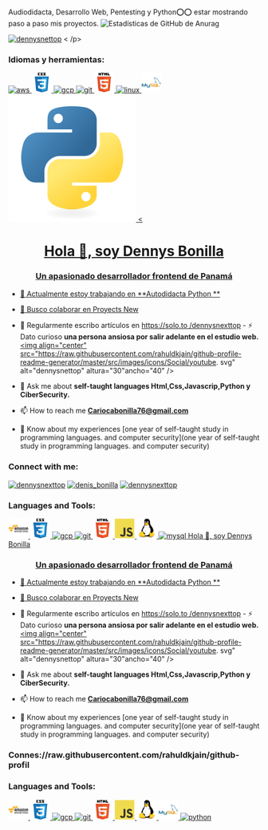 Audiodidacta, Desarrollo Web, Pentesting y Python⭕⭕
estar mostrando paso a paso mis proyectos.
![Estadísticas de GitHub de Anurag](https://github-readme-stats.vercel.app/api?username=anuraghazra&show_icons=true&theme=merko)

<a href="https://www.youtube.com/c/dennysnettop" target="blank"><img align ="centro" src="https://raw.githubusercontent.com/rahuldkjain/github-profile-readme-generator/master/src/images/icons/Social/youtube.svg" alt="dennysnettop" height="30" width="40" /></a>
< /p>
  
  

<h3 align="left">Idiomas y herramientas:</h3>
<p align="left"> <a href="https://aws.amazon.com" target="_blank" rel="noreferrer"> <img src="https://raw.githubusercontent.com/devicons /devicon/master/icons/amazonwebservices/amazonwebservices-original-wordmark.svg" alt="aws" width="40" height="40"/> </a> <a href="https://www.w3schools .com/css/" target="_blank" rel="noreferrer"> <img src="https://raw.githubusercontent.com/devicons/devicon/master/icons/css3/css3-original-wordmark.svg" alt="css3" width="40" height="40"/> </a> <a href="https://cloud.google.com" target="_blank" rel="noreferrer"><img src="https://www.vectorlogo.zone/logos/google_cloud/google_cloud-icon.svg" alt="gcp" width="40" height="40"/> </a> <a href= "https://git-scm.com/" target="_blank" rel="noreferrer"> <img src="https://www.vectorlogo.zone/logos/git-scm/git-scm-icon. svg" alt="git" width="40" height="40"/> </a> <a href="https://www.w3.org/html/" target="_blank" rel="noreferrer "> <img src="https://raw.githubusercontent.com/devicons/devicon/master/icons/html5/html5-original-wordmark.svg" alt="html5" width="40" height="40" /> </a> <a href="https://www.linux.org/" target="_blank" rel="noreferrer"> <img src="https://raw.githubusercontent.com/devicons/devicon/master/icons/linux /linux-original.svg" alt="linux" width="40" height="40"/> </a> <a href="https://www.mysql.com/" target="_blank" rel ="noreferrer"> <img src="https://raw.githubusercontent.com/devicons/devicon/master/icons/mysql/mysql-original-wordmark.svg" alt="mysql" width="40" height= "40"/> </a> <a href="https://www.python.org" target="_blank" rel="noreferrer"> <img src="https://raw.githubusercontent.com/devicons/devicon/master/icons/python/python-original.svg" alt="python" ancho="40" altura="40"/> <
  
  
  
  <h1 align="center">Hola 👋, soy Dennys Bonilla</h1>
<h3 align="center">Un apasionado desarrollador frontend de Panamá</h3>

- 🔭 Actualmente estoy trabajando en **Autodidacta Python **

- 👯 Busco colaborar en [Proyects New](https://45-33-1-159.ip.linodeusercontent.com/)

- 📝 Regularmente escribo artículos en [https://solo.to /dennysnexttop](https://solo.to/dennysnexttop) - ⚡ Dato curioso **una persona ansiosa por salir adelante en el estudio web.** <a href="https://www.youtube.com/c/ dennysnettop" target="blank"><img align="center" src="https://raw.githubusercontent.com/rahuldkjain/github-profile-readme-generator/master/src/images/icons/Social/youtube. svg" alt="dennysnettop" altura="30"ancho="40" /></a>

- 💬 Ask me about **self-taught languages Html,Css,Javascrip,Python y CiberSecurity.**

- 📫 How to reach me **Cariocabonilla76@gmail.com**

- 📄 Know about my experiences [one year of self-taught study in programming languages. ​​and computer security](one year of self-taught study in programming languages. ​​and computer security)



<h3 align="left">Connect with me:</h3>
<p align="left">
<a href="https://linkedin.com/in/dennysnexttop" target="blank"><img align="center" src="https://raw.githubusercontent.com/rahuldkjain/github-profile-readme-generator/master/src/images/icons/Social/linked-in-alt.svg" alt="dennysnexttop" height="30" width="40" /></a>
<a href="https://fb.com/denis_bonilla" target="blank"><img align="center" src="https://raw.githubusercontent.com/rahuldkjain/github-profile-readme-generator/master/src/images/icons/Social/facebook.svg" alt="denis_bonilla" height="30" width="40" /></a>
<a href="https://instagram.com/dennysnexttop" target="blank"><img align="center" src="https://raw.githubusercontent.com/rahuldkjain/github-profile-readme-generator/master/src/images/icons/Social/instagram.svg" alt="dennysnexttop" height="30" width="40" /></a>

</p>

<h3 align="left">Languages and Tools:</h3>
<p align="left"> <a href="https://aws.amazon.com" target="_blank" rel="noreferrer"> <img src="https://raw.githubusercontent.com/devicons/devicon/master/icons/amazonwebservices/amazonwebservices-original-wordmark.svg" alt="aws" width="40" height="40"/> </a> <a href="https://www.w3schools.com/css/" target="_blank" rel="noreferrer"> <img src="https://raw.githubusercontent.com/devicons/devicon/master/icons/css3/css3-original-wordmark.svg" alt="css3" width="40" height="40"/> </a> <a href="https://cloud.google.com" target="_blank" rel="noreferrer"> <img src="https://www.vectorlogo.zone/logos/google_cloud/google_cloud-icon.svg" alt="gcp" width="40" height="40"/> </a> <a href="https://git-scm.com/" target="_blank" rel="noreferrer"> <img src="https://www.vectorlogo.zone/logos/git-scm/git-scm-icon.svg" alt="git" width="40" height="40"/> </a> <a href="https://www.w3.org/html/" target="_blank" rel="noreferrer"> <img src="https://raw.githubusercontent.com/devicons/devicon/master/icons/html5/html5-original-wordmark.svg" alt="html5" width="40" height="40"/> </a> <a href="https://developer.mozilla.org/en-US/docs/Web/JavaScript" target="_blank" rel="noreferrer"> <img src="https://raw.githubusercontent.com/devicons/devicon/master/icons/javascript/javascript-original.svg" alt="javascript" width="40" height="40"/> </a> <a href="https://www.linux.org/" target="_blank" rel="noreferrer"> <img src="https://raw.githubusercontent.com/devicons/devicon/master/icons/linux/linux-original.svg" alt="linux" width="40" height="40"/> </a> <a href="https://www.mysql.com/" target="_blank" rel="noreferrer"> <img src=g" alt="mysql" width="40" height="40"/> </a> <a href="https://www.python.org" target="_blan<h1 align="center">Hola 👋, soy Dennys Bonilla</h1>
<h3 align="center">Un apasionado desarrollador frontend de Panamá</h3>

- 🔭 Actualmente estoy trabajando en **Autodidacta Python **

- 👯 Busco colaborar en [Proyects New](https://45-33-1-159.ip.linodeusercontent.com/)

- 📝 Regularmente escribo artículos en [https://solo.to /dennysnexttop](https://solo.to/dennysnexttop) - ⚡ Dato curioso **una persona ansiosa por salir adelante en el estudio web.** <a href="https://www.youtube.com/c/ dennysnettop" target="blank"><img align="center" src="https://raw.githubusercontent.com/rahuldkjain/github-profile-readme-generator/master/src/images/icons/Social/youtube. svg" alt="dennysnettop" altura="30"ancho="40" /></a>

- 💬 Ask me about **self-taught languages Html,Css,Javascrip,Python y CiberSecurity.**

- 📫 How to reach me **Cariocabonilla76@gmail.com**

- 📄 Know about my experiences [one year of self-taught study in programming languages. ​​and computer security](one year of self-taught study in programming languages. ​​and computer security)



<h3 align="left">Connes://raw.githubusercontent.com/rahuldkjain/github-profil
<h3 align="left">Languages and Tools:</h3>
<p align="left"> <a href="https://aws.amazon.com" target="_blank" rel="noreferrer"> <img src="https://raw.githubusercontent.com/devicons/devicon/master/icons/amazonwebservices/amazonwebservices-original-wordmark.svg" alt="aws" width="40" height="40"/> </a> <a href="https://www.w3schools.com/css/" target="_blank" rel="noreferrer"> <img src="https://raw.githubusercontent.com/devicons/devicon/master/icons/css3/css3-original-wordmark.svg" alt="css3" width="40" height="40"/> </a> <a href="https://cloud.google.com" target="_blank" rel="noreferrer"> <img src="https://www.vectorlogo.zone/logos/google_cloud/google_cloud-icon.svg" alt="gcp" width="40" height="40"/> </a> <a href="https://git-scm.com/" target="_blank" rel="noreferrer"> <img src="https://www.vectorlogo.zone/logos/git-scm/git-scm-icon.svg" alt="git" width="40" height="40"/> </a> <a href="https://www.w3.org/html/" target="_blank" rel="noreferrer"> <img src="https://raw.githubusercontent.com/devicons/devicon/master/icons/html5/html5-original-wordmark.svg" alt="html5" width="40" height="40"/> </a> <a href="https://developer.mozilla.org/en-US/docs/Web/JavaScript" target="_blank" rel="noreferrer"> <img src="https://raw.githubusercontent.com/devicons/devicon/master/icons/javascript/javascript-original.svg" alt="javascript" width="40" height="40"/> </a> <a href="https://www.linux.org/" target="_blank" rel="noreferrer"> <img src="https://raw.githubusercontent.com/devicons/devicon/master/icons/linux/linux-original.svg" alt="linux" width="40" height="40"/> </a> <a href="https://www.mysql.com/" target="_blank" rel="noreferrer"> <img src="https://raw.githubusercontent.com/devicons/devicon/master/icons/mysql/mysql-original-wordmark.svg" alt="mysql" width="40" height="40"/> </af="https://www.python.org" target="_blank" rel="noreferrer"> <img srcvg" alt="python" width=

